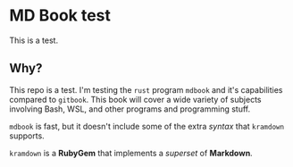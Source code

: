 # MD Book test

This
is
a
test.

## Why?

This repo is a test.  I'm testing the `rust` program `mdbook` and it's capabilities compared to `gitbook`.
This book will cover a wide variety of subjects involving Bash, WSL, and other programs and programming stuff.

`mdbook` is fast, but it doesn't include some of the extra _syntax_ that `kramdown` supports.

`kramdown` is a **RubyGem** that implements a _superset_ of **Markdown**.
